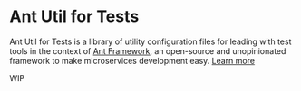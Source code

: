 # Ant Util for Tests
Ant Util for Tests is a library of utility configuration files for leading with test tools in the context of [Ant Framework](https://github.com/back4app/antframework), an open-source and unopinionated framework to make microservices development easy. [Learn more](https://github.com/back4app/antframework#readme)

WIP

